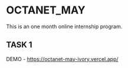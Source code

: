 
# OCTANET_MAY

This is an one month online internship program.

## TASK 1 
DEMO - https://octanet-may-ivory.vercel.app/

